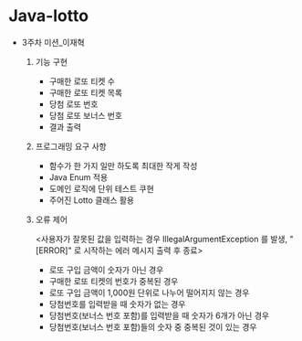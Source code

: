 #   Java-lotto
* 3주차 미션_이재혁

  1. 기능 구현
     - 구매한 로또 티켓 수 
     - 구매한 로또 티켓 목록
     - 당첨 로또 번호
     - 당첨 로또 보너스 번호
     - 결과 출력
     
  2. 프로그래밍 요구 사항
        - 함수가 한 가지 일만 하도록 최대한 작게 작성
        - Java Enum 적용
        - 도메인 로직에 단위 테스트 쿠현
        - 주어진 Lotto 클래스 활용

  3. 오류 제어

     <사용자가 잘못된 값을 입력하는 경우 IllegalArgumentException 를 발생, "[ERROR]" 로 시작하는 에러 메시지 출력 후 종료>
       
       - 로또 구입 금액이 숫자가 아닌 경우
       - 구매한 로또 티켓의 번호가 중복된 경우
     - 로또 구입 금액이 1,000원 단위로 나누어 떨어지지 않는 경우
     - 당첨번호를 입력받을 때 숫자가 없는 경우
     - 당첨번호(보너스 번호 포함)를 입력받을 때 숫자가 6개가 아닌 경우
     - 당첨번호(보너스 번호 포함)들의 숫자 중 중복된 것이 있는 경우
  
  
